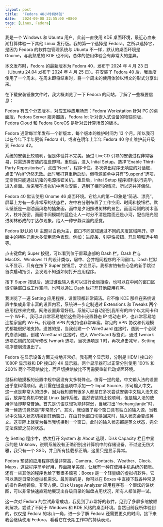 ```yaml
---
layout: post
title:  "Fedora 48小时初体验"
date:   2024-09-08 22:55:00 +0800
tags: [Linux, Fedora]
---
```


我是一个 Windows 和 Ubuntu 用户，此前一直使用 KDE 桌面环境，最近心血来潮打算体验一下其他 Linux 发行版。我的第一个选择是 Fedora。之所以选择它，是因为 Fedora 的软件包管理系统与 Ubuntu 不一样，默认的桌面环境是 Gnome，与我熟悉的 KDE 也不同，总体的使用体验会有非常大的差异。

本文发布时，Fedora 的最新版本为 Fedora 40，发布于 2024 年 4 月 23 日（Ubuntu 24.04 发布于 2024 年 4 月 25 日）。在安装了 Fedora 40 后，我重度使用了一个周末。在周末即将结束时，将一个周末的使用体验以博文的形式分享出来。

在下载安装镜像文件时，我大概浏览了一下 Fedora 的网站，了解了一些概要信息：

Fedora 有五个分支版本，对应五种应用场景：Fedora Workstation 针对 PC 的桌面版，Fedora Server 服务器版，Fedora Iot 针对嵌入式设备的物联网版，Fedora Cloud 和 Fedora CoreOS 是针对云计算场景的版本。

Fedora 通常每半年发布一个新版本，每个版本的维护时间为 13 个月。所以我可以在今年下半年更新 Fedora 41，或者在明年上半年 Fedora 40 停止维护前升级到 Fedora 42。

系统的安装比较顺利，但是体验并不完美。通过 LiveCD 引导的安装过程非常容易，只需选择安装的磁盘即可。重启后，进入 Inital Setup。选择“Enable Third-Party Repositorise”，点击“Next”，程序卡住。多次弹出程序无响应的对话框，点击“Wait”仍然无效。此时我打算重新启动，但电源菜单中只有“Suspend”选项，无奈我只能通过机箱的电源按钮关机。重启后，Inital Setup 程序顺利执行完毕，进入桌面。后来我在虚拟机中再次安装，遇到了相同的情况，所以这并非偶然。

Fedora 40 默认使用 Gnome 46 桌面环境。它给人的第一印象是“简洁、漂亮”。屏幕上方有一条非常窄的状态栏，左中右分别布置了工作空间、时间和按钮栏。默认壁纸是一副油画风格的抽象画，画中是夕阳照进树林的景色。画面两侧的树木高大，枝叶茂密。画面中间模糊的蓝色让人一时分不清是路面还是小河，配合阳光照进树林形成的丁达尔现象，给人一种宁静深邃的感觉。

Fedora 默认的 UI 主题以白色为主，窗口不同区域通过不同的灰度区域隔开。界面中的特殊元素大多使用蓝色表现，例如：进度条、引导性按钮、开启项和选中项等。

点击键盘的 Super 按键，可以看到位于屏幕底部的 Dash 栏。Dash 栏与 MacOS、Windows 11 的设计类似，居中、合并相同程序的不同窗口。Dash 栏默认不显示，只有在按下 Super 按钮后，才会显示。我都害怕有些心急的新手跳过首次启动指引，会发现不知道如何打开应用程序。

按下 Super 按键后，通过键盘输入也可以进行全局搜索，也可以在中间的窗口区域切换窗口或工作空间，也可以通过 Dash 栏打开其他应用程序。

我浏览了一遍 Setting 应用程序，设置项都非常简洁。它不像 KDE 那样在系统设置中集成非常丰富的设置内容，系统进一步定制通过 Extensions 和 Tweaks 两个应用程序来完成。网络设置非常好用。系统可以自动识别我所有的四个以太网卡和一个 Wi-Fi。我可以非常容易地给这些网卡设置静态 IP 或动态 IP，也非常容易地连接家里的 Wi-Fi。代理和 VPN 的支持也非常丰富。常见的 VPN 协议和代理模式都能很好地支持。遗憾的是，当我创建一个 WireGuard 连接时，遇到一个必现的崩溃问题。创建 WireGuard 连接时，进入 WireGuard 标签页，通过 fwmark 选项右侧的加减号修改 fwmark 选项，当次选项是 1 时，再次点击减号，Setting 程序便崩溃退出了。

Fedora 在显示设备方面支持地非常好。我有两个显示器，分别是 HDMI 接口的 1080P 显示器和 DP 接口的 4K 显示器。两个显示器可以正常分别使用 100% 和 200% 两个不同缩放比，而且切换缩放比不再需要重新启动桌面环境。

鼠标和触摸板的设置中规中居没有太多特殊点。值得一提的是，中文输入法的设置出乎意料得顺利。我只需在键盘选项中添加一个 Input Source，即可输入中文。这一点是非常大的进步，因为我知道有很多人都是在多次尝试安装中文输入法失败后，放弃在真机中安装 Linux 操作系统。虽然安装的比较顺利，但是输入法的使用体验却非常普通。首先是词语联想功能非常弱，当我打出“feichangjianjie”时，第一候选词竟然是“非常简介”。其次，我设置了每个窗口具有独立的输入源，当我以中文输入状态切换到其他窗口，在由其他窗口切换回来时，输入状态会变成英文。这实际上就变为每当我切换到一个窗口，此时的输入状态都是英文状态，完全无法保留之前的状态。

在 Setting 程序中，依次打开 System 和 About 选项，Disk Capacity 栏目中显示的是 Unknow，说明系统没有正确识别出计算机中的存储设备。不过这无伤大雅，我只有一个 SSD，并且所有挂载都正确，这里只是显示异常。

Fedora 预装的应用程序质量非常高，Camera、Contacts、Weather、Clock、Maps，这些程序简单好用，界面简单美观，让我有一种在使用手机系统的错觉。还有一些其他的程序也给了我很多惊喜：Boxes 是一个轻量级的虚拟机软件，它可以满足日常的虚拟机需求。最厉害的是，你可以在 Boxes 中直接下载各种常见的操作系统镜像，非常方便。Disk Usage Analyzer 应用程序有一个很炫的饼状图，可以非常快速直观地展现出各级目录的磁盘占用状况，所有人都值得一试。

这一次对 Fedora 的尝试非常成功，我见到了非常好的软件，见到了多屏多缩放顺利解决，尝试了不同于 Windows 和 KDE 风格的桌面环境。当然目前我所体验到的，仅仅是 Fedora 的冰山一角，进一步了解 Fedora 还需要更久的时间。接下来我会继续使用 Fedora，看看它在长期工作中的持续表现。